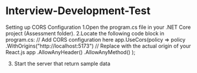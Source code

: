 # Interview-Development-Test

Setting up CORS Configuration
1.Open the program.cs file in your .NET Core project (Assessment folder).
2.Locate the following code block in program.cs:
// Add CORS configuration here
app.UseCors(policy => policy
    .WithOrigins("http://localhost:5173") // Replace with the actual origin of your React.js app
    .AllowAnyHeader()
    .AllowAnyMethod()
);

3. Start the server that return sample data

